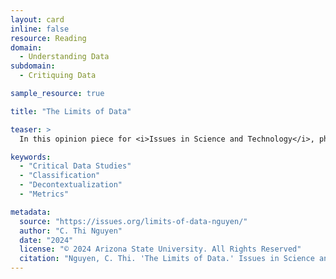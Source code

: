 ```yaml
---
layout: card
inline: false
resource: Reading
domain:
  - Understanding Data
subdomain:
  - Critiquing Data

sample_resource: true

title: "The Limits of Data"

teaser: >
  In this opinion piece for <i>Issues in Science and Technology</i>, philosopher C. Thi Nguyen argues that data creation is a process of decontextualization. Nguyen also explains the politics of classification and metrics and ultimately calls for a critical approach to data. This article provides an excellent introduction to critical data studies, although it does not use that term.

keywords:
  - "Critical Data Studies"
  - "Classification"
  - "Decontextualization"
  - "Metrics"

metadata:
  source: "https://issues.org/limits-of-data-nguyen/"
  author: "C. Thi Nguyen"
  date: "2024"
  license: "© 2024 Arizona State University. All Rights Reserved"
  citation: "Nguyen, C. Thi. 'The Limits of Data.' Issues in Science and Technology 40, no. 2 (Winter 2024): 94–101. https://doi.org/10.58875/LUXD6515."
---
```

